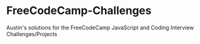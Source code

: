 # FreeCodeCamp-Challenges
Austin's solutions for the FreeCodeCamp JavaScript and Coding Interview Challenges/Projects
